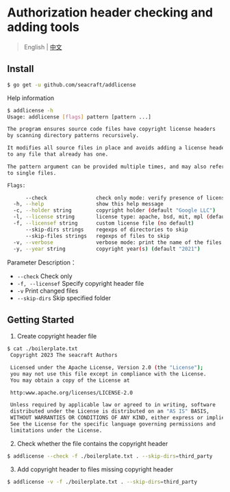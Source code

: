 # Authorization header checking and adding tools

> English | [中文](README_zh.md)

## Install

```bash
$ go get -u github.com/seacraft/addlicense
```

Help information

```bash
$ addlicense -h
Usage: addlicense [flags] pattern [pattern ...]

The program ensures source code files have copyright license headers
by scanning directory patterns recursively.

It modifies all source files in place and avoids adding a license header
to any file that already has one.

The pattern argument can be provided multiple times, and may also refer
to single files.

Flags:

      --check                check only mode: verify presence of license headers and exit with non-zero code if missing
  -h, --help                 show this help message
  -c, --holder string        copyright holder (default "Google LLC")
  -l, --license string       license type: apache, bsd, mit, mpl (default "apache")
  -f, --licensef string      custom license file (no default)
      --skip-dirs strings    regexps of directories to skip
      --skip-files strings   regexps of files to skip
  -v, --verbose              verbose mode: print the name of the files that are modified
  -y, --year string          copyright year(s) (default "2021")
```

Parameter Description：

- `--check` Check only
- `-f, --licensef` Specify copyright header file
- `-v` Print changed files
- `--skip-dirs` Skip specified folder

## Getting Started

1. Create copyright header file

```bash
$ cat ./boilerplate.txt
 Copyright 2023 The seacraft Authors

 Licensed under the Apache License, Version 2.0 (the "License");
 you may not use this file except in compliance with the License.
 You may obtain a copy of the License at

 http:www.apache.org/licenses/LICENSE-2.0

 Unless required by applicable law or agreed to in writing, software
 distributed under the License is distributed on an "AS IS" BASIS,
 WITHOUT WARRANTIES OR CONDITIONS OF ANY KIND, either express or implied.
 See the License for the specific language governing permissions and
 limitations under the License.
```

2. Check whether the file contains the copyright header

```bash
$ addlicense --check -f ./boilerplate.txt . --skip-dirs=third_party
```

3. Add copyright header to files missing copyright header

```bash
$ addlicense -v -f ./boilerplate.txt . --skip-dirs=third_party
```
